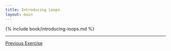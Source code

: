 ```yaml
---
title: Introducing Loops
layout: main
---
```


{% include book/introducing-loops.md %}

---

[Previous Exercise](ex16.html)